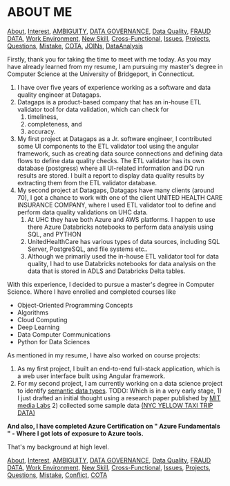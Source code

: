 # ABOUT ME

<!-- TOC --> 
[About](https://github.com/bathai420/interview_data_quality/blob/main/About/README.md),
[Interest](https://github.com/bathai420/interview_data_quality/blob/main/Interest/README.md),
[AMBIGUITY](https://github.com/bathai420/interview_data_quality/blob/main/Ambiguity/README.md),
[DATA GOVERNANCE](https://github.com/bathai420/interview_data_quality/blob/main/DataGovernance/README.md),
[Data Quality](https://github.com/bathai420/interview_data_quality/blob/main/DataQuality/README.md), 
[FRAUD DATA](https://github.com/bathai420/interview_data_quality/blob/main/FraudData/README.md),
[Work Environment](https://github.com/bathai420/interview_data_quality/blob/main/WorkEnvironment/README.md),
[New Skill](https://github.com/bathai420/interview_data_quality/blob/main/NewSkill/README.md),
[Cross-Functional](https://github.com/bathai420/interview_data_quality/blob/main/CrossFunctional/README.md),
[Issues](https://github.com/bathai420/interview_data_quality/blob/main/Issues/README.md),
[Projects](https://github.com/bathai420/interview_data_quality/blob/main/Projects/README.md),
[Questions](https://github.com/bathai420/interview_data_quality/blob/main/Questions/README.md),
[Mistake](https://github.com/bathai420/interview_data_quality/blob/main/Mistake/README.md),
[COTA](https://github.com/bathai420/interview_data_quality/blob/main/COTA/README.md),
[JOINs](https://github.com/bathai420/interview_data_quality/blob/main/Joins/README.md),
[DataAnalysis](https://github.com/bathai420/interview_data_quality/blob/main/DataAnalysis/README.md)

Firstly, thank you for taking the time to meet with me today. As you may have already learned from my resume, I am pursuing my master's degree in Computer Science at the University of Bridgeport, in Connecticut.

1) I have over five years of experience working as a software and data quality engineer at Datagaps.
2) Datagaps is a product-based company that has an in-house ETL validator tool for data validation, which can check for
   1) timeliness,
   2) completeness, and
   3) accuracy.
3) My first project at Datagaps as a Jr. software engineer, I contributed some UI components to the ETL validator tool using the angular framework, such as creating data source connections and defining data flows to define data quality checks. The ETL validator has its own database (postgress) where all UI-related information and DQ run results are stored. I built a report to display data quality results by extracting them from the ETL validator database.
4) My second project at Datagaps, Datagaps have many clients (around 70), I got a chance to work with one of the client UNITED HEALTH CARE INSURANCE COMPANY, where I used ETL validator tool  to define and perform data quality validations on UHC data.
   1) At UHC they have both Azure and AWS platforms. I happen to use there Azure Databricks notebooks to perform data analysis using SQL, and PYTHON
   2) UnitedHealthCare has various types of data sources, including SQL Server, PostgreSQL, and file systems etc..
   3) Although we primarily used the in-house ETL validator tool for data quality, I had to use Databricks notebooks for data analysis on the data that is stored in ADLS and Databricks Delta tables.

With this experience, I decided to pursue a master's degree in Computer Science. Where I have enrolled and completed courses like
- Object-Oriented Programming Concepts
- Algorithms
- Cloud Computing
- Deep Learning
- Data Computer Communications
- Python for Data Sciences

As mentioned in my resume, I have also worked on course projects:
1) As my first project, I built an end-to-end full-stack application, which is a web user interface built using Angular framework.
2) For my second project, I am currently working on a data science project to identify [semantic data types](https://github.com/bathai420/interview_data_quality/blob/main/Interest/README.md#:~:text=Symantic%20data%20type%20detection%20can,of%20charactors%2C%20and%20email%20addresses).
TODO: Which is in a very early stage, 1) I just drafted an initial thought using a research paper published by [MIT media Labs](https://sherlock.media.mit.edu/) 2) collected some sample data [(NYC YELLOW TAXI TRIP DATA)](https://www.nyc.gov/site/tlc/about/tlc-trip-record-data.page)

**And also, I have completed Azure Certification on " Azure Fundamentals " - Where I got lots of exposure to Azure tools.**

That's my background at high level. 


[About](https://github.com/bathai420/interview_data_quality/blob/main/About/README.md),
[Interest](https://github.com/bathai420/interview_data_quality/blob/main/Interest/README.md),
[AMBIGUITY](https://github.com/bathai420/interview_data_quality/blob/main/Ambiguity/README.md),
[DATA GOVERNANCE](https://github.com/bathai420/interview_data_quality/blob/main/DataGovernance/README.md),
[Data Quality](https://github.com/bathai420/interview_data_quality/blob/main/DataQuality/README.md), 
[FRAUD DATA](https://github.com/bathai420/interview_data_quality/blob/main/FraudData/README.md),
[Work Environment](https://github.com/bathai420/interview_data_quality/blob/main/WorkEnvironment/README.md),
[New Skill](https://github.com/bathai420/interview_data_quality/blob/main/NewSkill/README.md),
[Cross-Functional](https://github.com/bathai420/interview_data_quality/blob/main/CrossFunctional/README.md),
[Issues](https://github.com/bathai420/interview_data_quality/blob/main/Issues/README.md),
[Projects](https://github.com/bathai420/interview_data_quality/blob/main/Projects/README.md),
[Questions](https://github.com/bathai420/interview_data_quality/blob/main/Questions/README.md),
[Mistake](https://github.com/bathai420/interview_data_quality/blob/main/Mistake/README.md),
[Conflict](https://github.com/bathai420/interview_data_quality/blob/main/Conflict/README.md),
[COTA](https://github.com/bathai420/interview_data_quality/blob/main/COTA/README.md)